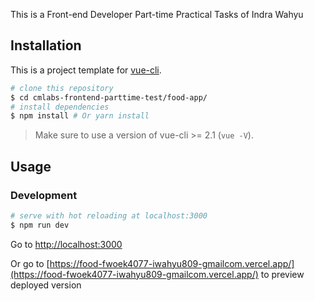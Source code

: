 This is a Front-end Developer Part-time Practical Tasks of Indra Wahyu

## Installation

This is a project template for [vue-cli](https://github.com/vuejs/vue-cli).

``` bash
# clone this repository
$ cd cmlabs-frontend-parttime-test/food-app/
# install dependencies
$ npm install # Or yarn install
```

> Make sure to use a version of vue-cli >= 2.1 (`vue -V`).

## Usage

### Development

``` bash
# serve with hot reloading at localhost:3000
$ npm run dev
```

Go to [http://localhost:3000](http://localhost:3000)

Or go to [https://food-fwoek4077-iwahyu809-gmailcom.vercel.app/](https://food-fwoek4077-iwahyu809-gmailcom.vercel.app/)
to preview deployed version
